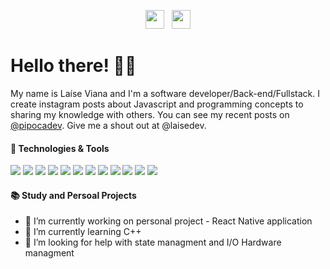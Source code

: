 
<p align='center'>
<!-- <a href="https://dev.to/laisevn"><img height="30" src="https://github.com/laisevn/Laise/blob/master/dev.png?raw=true"></a>&nbsp;&nbsp; -->
<a href="https://instagram.com/pipocadev"><img height="30" src="https://github.com/laisevn/Laise/blob/master/instagram.svg?raw=true"></a>&nbsp;&nbsp;
<a href="https://www.linkedin.com/in/laisevn/"><img height="30" src="https://github.com/laisevn/Laise/blob/master/linkedin.svg?raw=true"></a>
</p>

# Hello there! 👩‍💻
My name is Laíse Viana and I'm a software developer/Back-end/Fullstack. 
I create instagram posts about Javascript and programming concepts to sharing my knowledge  with others.
 You can see my recent posts on [@pipocadev](https://www.instagram.com/pipocadev/). Give me a shout out at @laisedev.
 
 #### 🔧 Technologies & Tools
![](https://img.shields.io/badge/OS-Linux-informational?style=flat&logo=linux&logoColor=white&color=2bbc8a)
![](https://img.shields.io/badge/Code-Ruby-informational?style=flat&logo=ruby&logoColor=white&color=2bbc8a)
![](https://img.shields.io/badge/Code-Javascript-informational?style=flat&logo=javascript&logoColor=white&color=2bbc8a)
![](https://img.shields.io/badge/Code-Typescript-informational?style=flat&logo=typescript&logoColor=white&color=2bbc8a)
![](https://img.shields.io/badge/Code-Reacjs-informational?style=flat&logo=react&logoColor=white&color=2bbc8a)
![](https://img.shields.io/badge/Code-ReacNative-informational?style=flat&logo=react&logoColor=white&color=2bbc8a)
![](https://img.shields.io/badge/Code-PHP-informational?style=flat&logo=php&logoColor=white&color=2bbc8a)
![](https://img.shields.io/badge/Tools-Docker-informational?style=flat&logo=docker&logoColor=white&color=2bbc8a)
![](https://img.shields.io/badge/Tools-PostgreSQL-informational?style=flat&logo=postgresql&logoColor=white&color=2bbc8a)
![](https://img.shields.io/badge/Shell-Bash-informational?style=flat&logo=shell&logoColor=white&color=2bbc8a)
![](https://img.shields.io/badge/Tools-MongoDB-informational?style=flat&logo=mongodb&logoColor=white&color=2bbc8a)
![](https://img.shields.io/badge/Cloud-Heroku-informational?style=flat&logo=heroku&logoColor=white&color=2bbc8a)

#### 📚 Study and Persoal Projects
 - 🔭 I’m currently working on personal project - React Native application
 - 🌱 I’m currently learning C++
 - 🤔 I’m looking for help with  state managment and  I/O Hardware managment 

